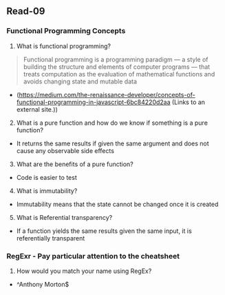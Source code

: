 ## Read-09

### Functional Programming Concepts
1. What is functional programming?
> Functional programming is a programming paradigm — a style of building the structure and elements of computer programs  — that treats computation as the evaluation of mathematical functions and avoids changing state and mutable data 
- (https://medium.com/the-renaissance-developer/concepts-of-functional-programming-in-javascript-6bc84220d2aa (Links to an external site.))

2. What is a pure function and how do we know if something is a pure function?
- It returns the same results if given the same argument and does not cause any observable side effects

3. What are the benefits of a pure function?
- Code is easier to test

4. What is immutability?
- Immutability means that the state cannot be changed once it is created

5. What is Referential transparency?
- If a function yields the same results given the same input, it is referentially transparent

### RegExr - Pay particular attention to the cheatsheet
1. How would you match your name using RegEx?
- ^Anthony Morton$

